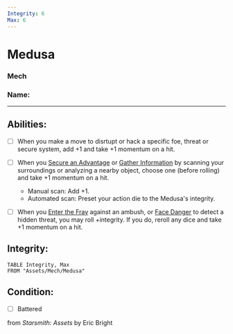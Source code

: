 ```yaml
---
Integrity: 6
Max: 6
---
```


# Medusa
### Mech

### Name:<hr>

## Abilities:


- [ ] When you make a move to disrtupt or hack a specific foe, threat or secure system, add +1 and take +1 momentum on a hit.

- [ ] When you [Secure an Advantage](4._Moves/Adventure/Secure_an_Advantage.md) or [Gather Information](Gather_Information.md) by scanning your surroundings or analyzing a nearby object, choose one (before rolling) and take +1 momentum on a hit.
  * Manual scan: Add +1.
  * Automated scan: Preset your action die to the Medusa&#x27;s integrity.

- [ ] When you [Enter the Fray](Enter_the_Fray.md) against an ambush, or [Face Danger](4._Moves/Adventure/Face_Danger.md) to detect a hidden threat, you may roll +integrity.  If you do, reroll any dice and take +1 momentum on a hit.

## Integrity:
```dataview
TABLE Integrity, Max
FROM "Assets/Mech/Medusa"
```


## Condition:
- [ ] Battered

from *Starsmith: Assets* by Eric Bright